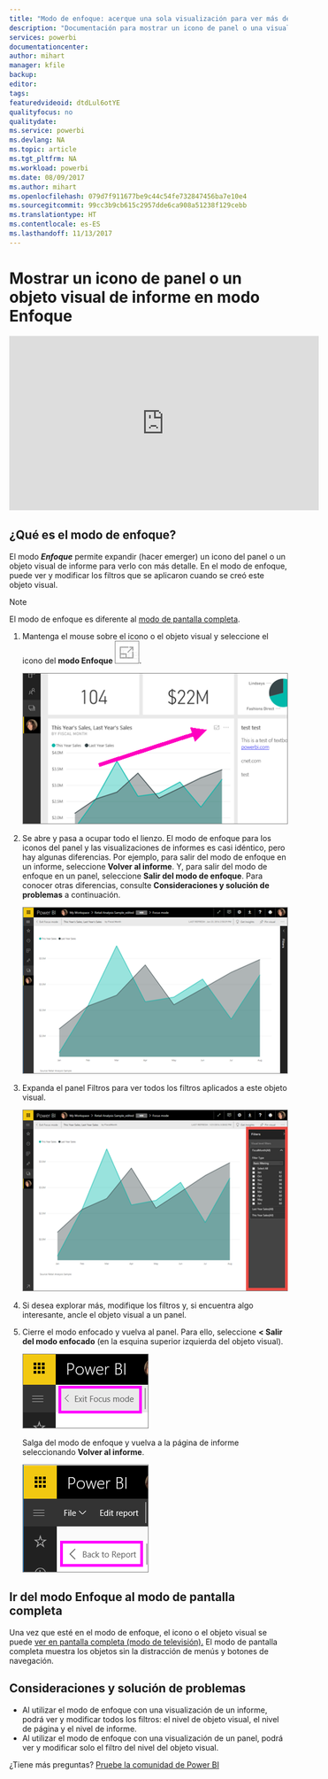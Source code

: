 ```yaml
---
title: "Modo de enfoque: acerque una sola visualización para ver más detalles."
description: "Documentación para mostrar un icono de panel o una visualización de informe de Power BI en modo de enfoque, también conocido como elemento emergente."
services: powerbi
documentationcenter: 
author: mihart
manager: kfile
backup: 
editor: 
tags: 
featuredvideoid: dtdLul6otYE
qualityfocus: no
qualitydate: 
ms.service: powerbi
ms.devlang: NA
ms.topic: article
ms.tgt_pltfrm: NA
ms.workload: powerbi
ms.date: 08/09/2017
ms.author: mihart
ms.openlocfilehash: 079d7f911677be9c44c54fe732847456ba7e10e4
ms.sourcegitcommit: 99cc3b9cb615c2957dde6ca908a51238f129cebb
ms.translationtype: HT
ms.contentlocale: es-ES
ms.lasthandoff: 11/13/2017
---
```

# <a name="display-a-dashboard-tile-or-report-visual-in-focus-mode"></a>Mostrar un icono de panel o un objeto visual de informe en modo Enfoque
<iframe width="560" height="315" src="https://www.youtube.com/embed/dtdLul6otYE" frameborder="0" allowfullscreen></iframe>


## <a name="what-is-focus-mode"></a>¿Qué es el modo de enfoque?
El modo ***Enfoque*** permite expandir (hacer emerger) un icono del panel o un objeto visual de informe para verlo con más detalle.  En el modo de enfoque, puede ver y modificar los filtros que se aplicaron cuando se creó este objeto visual.  

> [!NOTE]
> El modo de enfoque es diferente al [modo de pantalla completa](service-tile-fullscreen-mode.md).
> 
> 

1. Mantenga el mouse sobre el icono o el objeto visual y seleccione el icono del **modo Enfoque** ![](media/service-focus-mode/pbi_popout.jpg).  
   
   ![](media/service-focus-mode/power-bi-hover-focus.png)
2. Se abre y pasa a ocupar todo el lienzo. El modo de enfoque para los iconos del panel y las visualizaciones de informes es casi idéntico, pero hay algunas diferencias. Por ejemplo, para salir del modo de enfoque en un informe, seleccione **Volver al informe**. Y, para salir del modo de enfoque en un panel, seleccione **Salir del modo de enfoque**. Para conocer otras diferencias, consulte **Consideraciones y solución de problemas** a continuación.
   
   ![](media/service-focus-mode/power-bi-display-focus-newer2.png)
3. Expanda el panel Filtros para ver todos los filtros aplicados a este objeto visual.
   
   ![](media/service-focus-mode/power-bi-display-focus-filters.png)
4. Si desea explorar más, modifique los filtros y, si encuentra algo interesante, ancle el objeto visual a un panel.   
5. Cierre el modo enfocado y vuelva al panel. Para ello, seleccione **< Salir del modo enfocado** (en la esquina superior izquierda del objeto visual).
   
    ![](media/service-focus-mode/power-bi-exit-focus.png)    
   
    Salga del modo de enfoque y vuelva a la página de informe seleccionando **Volver al informe**.    
   
    ![](media/service-focus-mode/power-bi-exit-focus-report.png)

## <a name="go-from-focus-mode-to-full-screen-mode"></a>Ir del modo Enfoque al modo de pantalla completa
Una vez que esté en el modo de enfoque, el icono o el objeto visual se puede [ver en pantalla completa (modo de televisión).](service-tile-fullscreen-mode.md) El modo de pantalla completa muestra los objetos sin la distracción de menús y botones de navegación.

## <a name="considerations-and-troubleshooting"></a>Consideraciones y solución de problemas
* Al utilizar el modo de enfoque con una visualización de un informe, podrá ver y modificar todos los filtros: el nivel de objeto visual, el nivel de página y el nivel de informe.    
* Al utilizar el modo de enfoque con una visualización de un panel, podrá ver y modificar solo el filtro del nivel del objeto visual.

¿Tiene más preguntas? [Pruebe la comunidad de Power BI](http://community.powerbi.com/)


